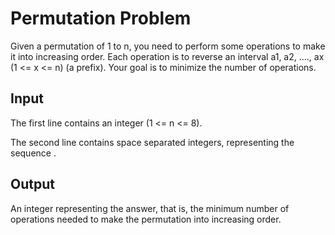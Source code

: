 # Permutation Problem

Given a permutation of 1 to n, you need to perform some operations to make it into increasing order. Each operation is to reverse an interval a1, a2, ...., ax (1 <= x <= n) (a prefix). Your goal is to minimize the number of operations.

## Input

The first line contains an integer  (1 <= n <= 8).

The second line contains  space separated integers, representing the sequence .

## Output

An integer representing the answer, that is, the minimum number of operations needed to make the permutation into increasing order.
